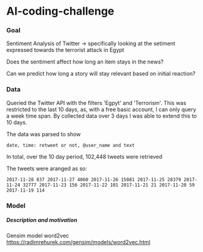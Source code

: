 # AI-coding-challenge

### Goal

Sentiment Analysis of Twitter -> specifically looking at the setiment expressed towards the terrorist attack in Egypt 

Does the sentiment affect how long an item stays in the news?

Can we predict how long a story will stay relevant based on initial reaction?

### Data 

Queried the Twitter API with the filters 'Egpyt' and 'Terrorism'. This was restricted to the last 10 days, as, with a free basic account, I can only query a week time span. By collected data over 3 days I was able to extend this to 10 days.

The data was parsed to show 

`date, time: retweet or not, @user_name and text`

In total, over the 10 day period, 102,448 tweets were retrieved

The tweets were aranged as so:

`
2017-11-28 837
2017-11-27 4060
2017-11-26 15081
2017-11-25 28379
2017-11-24 32777
2017-11-23 156
2017-11-22 101
2017-11-21 21
2017-11-20 59
2017-11-19 114
`

### Model
##### Description and motivation

Gensim model word2vec https://radimrehurek.com/gensim/models/word2vec.html
